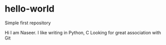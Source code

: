 # hello-world
Simple first repository 

Hi I am Naseer. I like writing in Python, C
Looking for great association with Git
